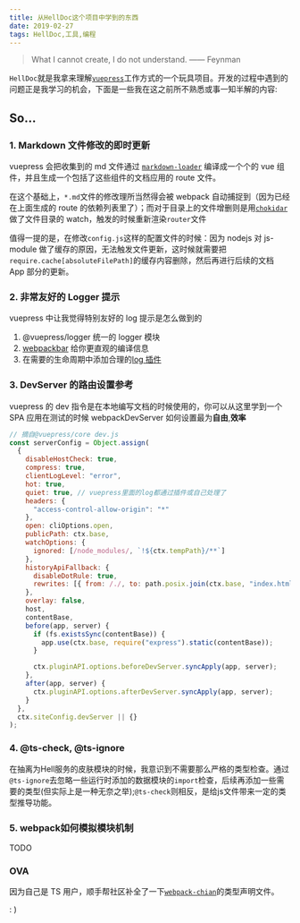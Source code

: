 ```yaml
---
title: 从HellDoc这个项目中学到的东西
date: 2019-02-27
tags: HellDoc,工具,编程
---
```


> What I cannot create, I do not understand. —— Feynman

`HellDoc`就是我拿来理解[`vuepress`](https://github.com/vuejs/vuepress/blob/master/)工作方式的一个玩具项目。开发的过程中遇到的问题正是我学习的机会，下面是一些我在这之前所不熟悉或事一知半解的内容:

## So...

### 1. Markdown 文件修改的即时更新

vuepress 会把收集到的 md 文件通过 [`markdown-loader`](https://github.com/vuejs/vuepress/blob/master/packages/%40vuepress/markdown-loader/index.js) 编译成一个个的 vue 组件，并且生成一个包括了这些组件的文档应用的 route 文件。

在这个基础上，`*.md`文件的修改理所当然得会被 webpack 自动捕捉到（因为已经在上面生成的 route 的依赖列表里了）；而对于目录上的文件增删则是用[`chokidar`](https://github.com/paulmillr/chokidar)做了文件目录的 watch，触发的时候重新渲染`router`文件

值得一提的是，在修改`config.js`这样的配置文件的时候：因为 nodejs 对 js-module 做了缓存的原因，无法触发文件更新，这时候就需要把`require.cache[absoluteFilePath]`的缓存内容删除，然后再进行后续的文档 App 部分的更新。

### 2. 非常友好的 Logger 提示

vuepress 中让我觉得特别友好的 log 提示是怎么做到的

1. @vuepress/logger 统一的 logger 模块
2. [webpackbar](https://github.com/nuxt/webpackbar) 给你更直观的编译信息
3. 在需要的生命周期中添加合理的[log 插件](https://github.com/vuejs/vuepress/blob/master/packages/%40vuepress/core/lib/webpack/DevLogPlugin.js)

### 3. DevServer 的路由设置参考

vuepress 的 dev 指令是在本地编写文档的时候使用的，你可以从这里学到一个 SPA 应用在测试的时候 webpackDevServer 如何设置最为**自由**,**效率**

```javascript
// 摘自@vuepress/core dev.js
const serverConfig = Object.assign(
  {
    disableHostCheck: true,
    compress: true,
    clientLogLevel: "error",
    hot: true,
    quiet: true, // vuepress里面的log都通过插件或自己处理了
    headers: {
      "access-control-allow-origin": "*"
    },
    open: cliOptions.open,
    publicPath: ctx.base,
    watchOptions: {
      ignored: [/node_modules/, `!${ctx.tempPath}/**`]
    },
    historyApiFallback: {
      disableDotRule: true,
      rewrites: [{ from: /./, to: path.posix.join(ctx.base, "index.html") }]
    },
    overlay: false,
    host,
    contentBase,
    before(app, server) {
      if (fs.existsSync(contentBase)) {
        app.use(ctx.base, require("express").static(contentBase));
      }

      ctx.pluginAPI.options.beforeDevServer.syncApply(app, server);
    },
    after(app, server) {
      ctx.pluginAPI.options.afterDevServer.syncApply(app, server);
    }
  },
  ctx.siteConfig.devServer || {}
);
```

### 4. @ts-check, @ts-ignore

在抽离为Hell服务的皮肤模块的时候，我意识到不需要那么严格的类型检查。通过`@ts-ignore`去忽略一些运行时添加的数据模块的`import`检查，后续再添加一些需要的类型(但实际上是一种无奈之举);`@ts-check`则相反，是给js文件带来一定的类型推导功能。



### 5. webpack如何模拟模块机制

TODO



### OVA

因为自己是 TS 用户，顺手帮社区补全了一下[`webpack-chian`](https://github.com/neutrinojs/webpack-chain/pull/132)的类型声明文件。

: )
